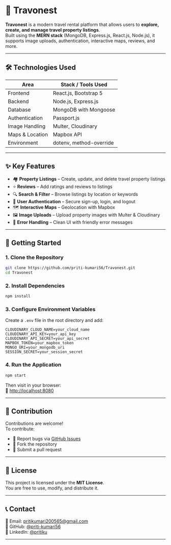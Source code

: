 # 🏡 Travonest

**Travonest** is a modern travel rental platform that allows users to **explore, create, and manage travel property listings**.  
Built using the **MERN stack** (MongoDB, Express.js, React.js, Node.js), it supports image uploads, authentication, interactive maps, reviews, and more.

---

## 🛠️ Technologies Used

| Area            | Stack / Tools Used                                     |
|------------------|--------------------------------------------------------|
| Frontend         | React.js, Bootstrap 5                                  |
| Backend          | Node.js, Express.js                                    |
| Database         | MongoDB with Mongoose                                  |
| Authentication   | Passport.js                                            |
| Image Handling   | Multer, Cloudinary                                     |
| Maps & Location  | Mapbox API                                             |
| Environment      | dotenv, method-override                                |

---

## ✨ Key Features

- 🏘️ **Property Listings** – Create, update, and delete travel property listings  
- ⭐ **Reviews** – Add ratings and reviews to listings  
- 🔍 **Search & Filter** – Browse listings by location or keywords  
- 🔐 **User Authentication** – Secure sign-up, login, and logout  
- 🗺️ **Interactive Maps** – Geolocation with Mapbox  
- 🖼️ **Image Uploads** – Upload property images with Multer & Cloudinary  
- 🚫 **Error Handling** – Clean UI with friendly error messages  

---

## 📂 Getting Started

### 1. Clone the Repository

```bash
git clone https://github.com/priti-kumari56/Travonest.git
cd Travonest
```

### 2. Install Dependencies

```bash
npm install
```

### 3. Configure Environment Variables

Create a `.env` file in the root directory and add:

```env
CLOUDINARY_CLOUD_NAME=your_cloud_name
CLOUDINARY_API_KEY=your_api_key
CLOUDINARY_API_SECRET=your_api_secret
MAPBOX_TOKEN=your_mapbox_token
MONGO_URI=your_mongodb_uri
SESSION_SECRET=your_session_secret
```

### 4. Run the Application

```bash
npm start
```

Then visit in your browser:  
🔗 [http://localhost:8080](http://localhost:8080)

---

## 🤝 Contribution

Contributions are welcome!  
To contribute:

- 🐛 Report bugs via [GitHub Issues](https://github.com/priti-kumari56/Travonest/issues)  
- 🍴 Fork the repository  
- 🚀 Submit a pull request

---

## 📜 License

This project is licensed under the **MIT License**.  
You are free to use, modify, and distribute it.

---

## 📞 Contact

📧 Email: [pritikumari200565@gmail.com](mailto:pritikumari200565@gmail.com)  
🔗 GitHub: [@priti-kumari56](https://github.com/priti-kumari56)  
🔗 LinkedIn: [@pritiku](https://www.linkedin.com/in/pritiku)

---
